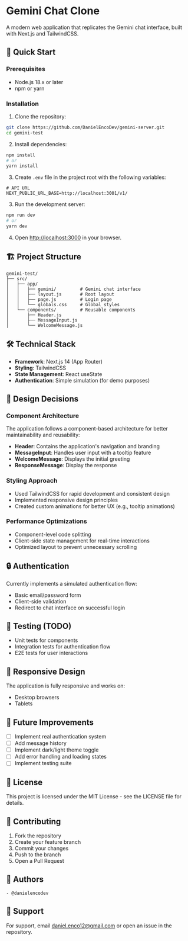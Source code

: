 # Gemini Chat Clone

A modern web application that replicates the Gemini chat interface, built with Next.js and TailwindCSS.

## 🚀 Quick Start

### Prerequisites

- Node.js 18.x or later
- npm or yarn

### Installation

1. Clone the repository:
```bash
git clone https://github.com/DanielEncoDev/gemini-server.git
cd gemini-test
```

2. Install dependencies:
```bash
npm install
# or
yarn install
```
3. Create `.env` file in the project root with the following variables:
```env
# API URL
NEXT_PUBLIC_URL_BASE=http://localhost:3001/v1/
```

3. Run the development server:
```bash
npm run dev
# or
yarn dev
```

4. Open [http://localhost:3000](http://localhost:3000) in your browser.

## 🏗️ Project Structure

```
gemini-test/
├── src/
│   ├── app/
│   │   ├── gemini/         # Gemini chat interface
│   │   ├── layout.js       # Root layout
│   │   ├── page.js         # Login page
│   │   └── globals.css     # Global styles
│   └── components/         # Reusable components
│       ├── Header.js
│       ├── MessageInput.js
│       └── WelcomeMessage.js
```

## 🛠️ Technical Stack

- **Framework**: Next.js 14 (App Router)
- **Styling**: TailwindCSS
- **State Management**: React useState
- **Authentication**: Simple simulation (for demo purposes)

## 🎨 Design Decisions

### Component Architecture

The application follows a component-based architecture for better maintainability and reusability:

- **Header**: Contains the application's navigation and branding
- **MessageInput**: Handles user input with a tooltip feature
- **WelcomeMessage**: Displays the initial greeting
- **ResponseMessage**: Display the response 

### Styling Approach

- Used TailwindCSS for rapid development and consistent design
- Implemented responsive design principles
- Created custom animations for better UX (e.g., tooltip animations)

### Performance Optimizations

- Component-level code splitting
- Client-side state management for real-time interactions
- Optimized layout to prevent unnecessary scrolling

## 🔒 Authentication

Currently implements a simulated authentication flow:
- Basic email/password form
- Client-side validation
- Redirect to chat interface on successful login


## 🧪 Testing (TODO)

- Unit tests for components
- Integration tests for authentication flow
- E2E tests for user interactions

## 📱 Responsive Design

The application is fully responsive and works on:
- Desktop browsers
- Tablets

## 🚧 Future Improvements

- [ ] Implement real authentication system
- [ ] Add message history
- [ ] Implement dark/light theme toggle
- [ ] Add error handling and loading states
- [ ] Implement testing suite

## 📄 License

This project is licensed under the MIT License - see the LICENSE file for details.

## 👥 Contributing

1. Fork the repository
2. Create your feature branch
3. Commit your changes
4. Push to the branch
5. Open a Pull Request

## 👥 Authors

    - @danielencodev 

## 🤝 Support

For support, email daniel.enco12@gmail.com or open an issue in the repository.
